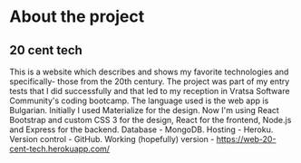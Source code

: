 # About the project
## 20 cent tech

This is a website which describes and shows my favorite technologies and specifically- those from the 20th century.
The project was part of my entry tests that I did successfully and that led to my reception in Vratsa Software Community's coding bootcamp.
The language used is the web app is Bulgarian.
Initially I used Materialize for the design.
Now I'm using React Bootstrap and custom CSS 3 for the design, React for the frontend, Node.js and Express for the backend.
Database - MongoDB.
Hosting - Heroku.
Version control - GitHub. Working (hopefully) version - https://web-20-cent-tech.herokuapp.com/
